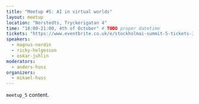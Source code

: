 ```yaml
---
title: "Meetup #5: AI in virtual worlds"
layout: meetup
location: "Norstedts, Tryckerigatan 4"
time: "18:00-21:00, 4th of October" # TODO proper datetime
tickets: "https://www.eventbrite.co.uk/e/stockholmai-summit-5-tickets-37992579829"
speakers:
  - magnus-nordin
  - ricky-helgesson
  - oskar-juhlin
moderators:
  - anders-huss
organizers:
  - mikael-huss
---
```

`meetup_5` content.
